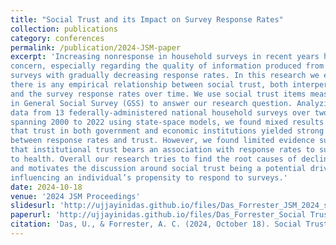 ```yaml
---
title: "Social Trust and its Impact on Survey Response Rates"
collection: publications
category: conferences
permalink: /publication/2024-JSM-paper
excerpt: 'Increasing nonresponse in household surveys in recent years has been a matter of
concern, especially regarding the quality of information produced from large scale
surveys with gradually decreasing response rates. In this research we explore if
there is any empirical relationship between social trust, both interpersonal and institutional,
and the survey response rates over time. We use social trust items measured
in General Social Survey (GSS) to answer our research question. Analyzing
data from 13 federally-administered national household surveys over two decades
spanning 2000 to 2022 using state-space models, we found mixed results indicating
that trust in both government and economic institutions yielded strong associations
between response rates and trust. However, we found limited evidence suggesting
that institutional trust bears an association with response rates to surveys related
to health. Overall our research tries to find the root causes of declining survey response
and motivates the discussion around social trust being a potential driver of
influencing an individual’s propensity to respond to surveys.'
date: 2024-10-18
venue: '2024 JSM Proceedings'
slidesurl: 'http://ujjayinidas.github.io/files/Das_Forrester_JSM_2024_slides.pdf'
paperurl: 'http://ujjayinidas.github.io/files/Das_Forrester_Social Trust and its Impact on Survey Response Rates.pdf'
citation: 'Das, U., & Forrester, A. C. (2024, October 18). Social Trust and its Impact on Survey Response Rates. Joint Statistical Meetings (JSM), Portland, OR. https://doi.org/10.5281/zenodo.13947972.'
---
```

